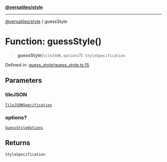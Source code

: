 [**@versatiles/style**](../README.md)

***

[@versatiles/style](../globals.md) / guessStyle

# Function: guessStyle()

> **guessStyle**(`tileJSON`, `options`?): `StyleSpecification`

Defined in: [guess\_style/guess\_style.ts:15](https://github.com/versatiles-org/versatiles-style/blob/main/src/guess_style/guess_style.ts#L15)

## Parameters

### tileJSON

[`TileJSONSpecification`](../type-aliases/TileJSONSpecification.md)

### options?

[`GuessStyleOptions`](../interfaces/GuessStyleOptions.md)

## Returns

`StyleSpecification`
